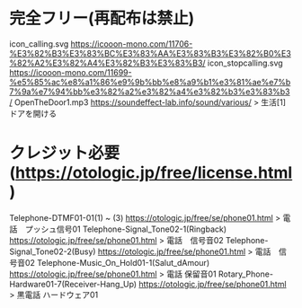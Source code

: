 # 完全フリー(再配布は禁止)
  icon_calling.svg
    https://icooon-mono.com/11706-%E3%82%B3%E3%83%BC%E3%83%AA%E3%83%B3%E3%82%B0%E3%82%A2%E3%82%A4%E3%82%B3%E3%83%B3/
  icon_stopcalling.svg
    https://icooon-mono.com/11699-%e5%85%ac%e8%a1%86%e9%9b%bb%e8%a9%b1%e3%81%ae%e7%b7%9a%e7%94%bb%e3%82%a2%e3%82%a4%e3%82%b3%e3%83%b3/
  OpenTheDoor1.mp3
    https://soundeffect-lab.info/sound/various/ > 生活[1] ドアを開ける

# クレジット必要(https://otologic.jp/free/license.html)
  Telephone-DTMF01-01(1) ~ (3) 
    https://otologic.jp/free/se/phone01.html > 電話　プッシュ信号01
  Telephone-Signal_Tone02-1(Ringback)
    https://otologic.jp/free/se/phone01.html > 電話　信号音02
  Telephone-Signal_Tone02-2(Busy)
    https://otologic.jp/free/se/phone01.html > 電話　信号音02
  Telephone-Music_On_Hold01-1(Salut_dAmour)
    https://otologic.jp/free/se/phone01.html > 電話 保留音01
  Rotary_Phone-Hardware01-7(Receiver-Hang_Up)
    https://otologic.jp/free/se/phone01.html > 黒電話 ハードウェア01

    